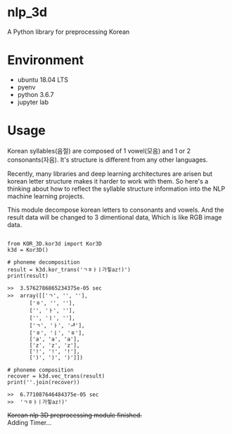# nlp_3d
A Python library for preprocessing Korean

# Environment
- ubuntu 18.04 LTS
- pyenv
- python 3.6.7
- jupyter lab

# Usage
 Korean syllables(음절) are composed of 1 vowel(모음) and 1 or 2 consonants(자음). It's structure is different from any other languages.

 Recently, many libraries and deep learning architectures are arisen but korean letter structure makes it harder to work with them. So here's a thinking about how to reflect the syllable structure information into the NLP machine learning projects.
 
 This module decompose korean letters to consonants and vowels. And the result data will be changed to 3 dimentional data, Which is like RGB image data.
 
<pre><code>
from KOR_3D.kor3d import Kor3D
k3d = Kor3D()

# phoneme decomposition
result = k3d.kor_trans('ㄱㅎㅏㅣ가힣az!)')
print(result)

>>  3.5762786865234375e-05 sec
>>  array([['ㄱ', '', ''],
       ['ㅎ', '', ''],
       ['', 'ㅏ', ''],
       ['', 'ㅣ', ''],
       ['ㄱ', 'ㅏ', 'ᆧ'],
       ['ㅎ', 'ㅣ', 'ㅎ'],
       ['a', 'a', 'a'],
       ['z', 'z', 'z'],
       ['!', '!', '!'],
       [')', ')', ')']])

# phoneme composition
recover = k3d.vec_trans(result)
print(''.join(recover))

>>  6.771087646484375e-05 sec
>>  'ㄱㅎㅏㅣ가힣az!)'
</code></pre>

~~Korean nlp 3D preprocessing module finished.~~  
Adding Timer...
